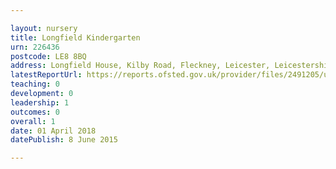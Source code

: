 ```yaml
---

layout: nursery
title: Longfield Kindergarten
urn: 226436
postcode: LE8 8BQ
address: Longfield House, Kilby Road, Fleckney, Leicester, Leicestershire, LE8 8BQ
latestReportUrl: https://reports.ofsted.gov.uk/provider/files/2491205/urn/226436.pdf
teaching: 0
development: 0
leadership: 1
outcomes: 0
overall: 1
date: 01 April 2018 
datePublish: 8 June 2015

---
```

